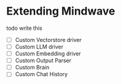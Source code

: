 # Extending Mindwave

todo write this

-   [ ] Custom Vectorstore driver
-   [ ] Custom LLM driver
-   [ ] Custom Embedding driver
-   [ ] Custom Output Parser
-   [ ] Custom Brain
-   [ ] Custom Chat History
